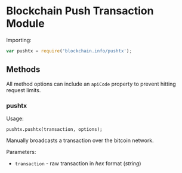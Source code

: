 # Blockchain Push Transaction Module

Importing:

```js
var pushtx = require('blockchain.info/pushtx');
```

## Methods

All method options can include an `apiCode` property to prevent hitting request limits.

### pushtx

Usage:

```
pushtx.pushtx(transaction, options);
```

Manually broadcasts a transaction over the bitcoin network.

Parameters:

  * `transaction` - raw transaction in *hex* format (*string*)
